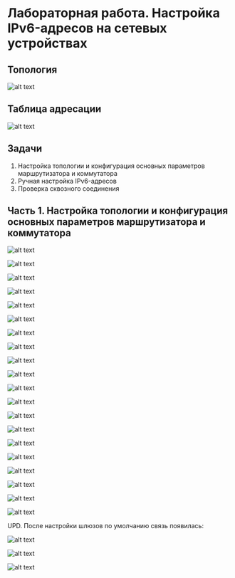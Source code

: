 # Лабораторная работа. Настройка IPv6-адресов на сетевых устройствах

## Топология

![alt text](https://raw.githubusercontent.com/rpv101101/OTUS-homework/main/lab4/IMG/2022-12-11%2016_54_21-%D0%9B%D0%B0%D0%B1%D0%BE%D1%80%D0%B0%D1%82%D0%BE%D1%80%D0%BD%D0%B0%D1%8F%20%D1%80%D0%B0%D0%B1%D0%BE%D1%82%D0%B0.docx%20-%20Word.png)

## Таблица адресации

![alt text](https://raw.githubusercontent.com/rpv101101/OTUS-homework/main/lab4/IMG/2022-12-11%2016_54_30-%D0%9B%D0%B0%D0%B1%D0%BE%D1%80%D0%B0%D1%82%D0%BE%D1%80%D0%BD%D0%B0%D1%8F%20%D1%80%D0%B0%D0%B1%D0%BE%D1%82%D0%B0.docx%20-%20Word.png)

## Задачи
1. Настройка топологии и конфигурация основных параметров маршрутизатора и коммутатора
2. Ручная настройка IPv6-адресов
3. Проверка сквозного соединения

## Часть 1. Настройка топологии и конфигурация основных параметров маршрутизатора и коммутатора

![alt text](https://raw.githubusercontent.com/rpv101101/OTUS-homework/main/lab4/IMG/1_%D0%92%D0%BA%D0%BB%D1%8E%D1%87%D0%B5%D0%BD%D0%B8%D0%B5%20ipv6.png)

![alt text](https://raw.githubusercontent.com/rpv101101/OTUS-homework/main/lab4/IMG/2_%D0%9F%D1%80%D0%BE%D0%B2%D0%B5%D1%80%D0%BA%D0%B0%20ipv6.png)

![alt text](https://raw.githubusercontent.com/rpv101101/OTUS-homework/main/lab4/IMG/3_%D0%9D%D0%B0%D0%B7%D0%BD%D0%B0%D1%87%D0%B5%D0%BD%D0%B8%D0%B5%20%D0%B8%D0%BC%D0%B5%D0%BD%D0%B8.png)

![alt text](https://raw.githubusercontent.com/rpv101101/OTUS-homework/main/lab4/IMG/4_%D0%9D%D0%B0%D0%B7%D0%BD%D0%B0%D1%87%D0%B5%D0%BD%D0%B8%D0%B5%20%D0%B8%D0%BC%D0%B5%D0%BD%D0%B8%202.png)

![alt text](https://raw.githubusercontent.com/rpv101101/OTUS-homework/main/lab4/IMG/5_%D0%A2%D0%B5%D0%BA%D1%83%D1%89%D0%B8%D0%B5%20%D0%B8%D0%BD%D1%82%D0%B5%D1%80%D1%84%D0%B5%D0%B9%D1%81%D1%8B%20R1.png)

![alt text](https://raw.githubusercontent.com/rpv101101/OTUS-homework/main/lab4/IMG/6_ipv6%20add.png)

![alt text](https://raw.githubusercontent.com/rpv101101/OTUS-homework/main/lab4/IMG/7_show_ipv6.png)

![alt text](https://raw.githubusercontent.com/rpv101101/OTUS-homework/main/lab4/IMG/8_show_ipconfig.png)


![alt text](https://raw.githubusercontent.com/rpv101101/OTUS-homework/main/lab4/IMG/9_IPv6%20unicast-routing..png)


![alt text](https://raw.githubusercontent.com/rpv101101/OTUS-homework/main/lab4/IMG/10_show_ipv6.png)


![alt text](https://raw.githubusercontent.com/rpv101101/OTUS-homework/main/lab4/IMG/11_show_ipv6.png)


![alt text](https://raw.githubusercontent.com/rpv101101/OTUS-homework/main/lab4/IMG/12_vlan1_S1.png)


![alt text](https://raw.githubusercontent.com/rpv101101/OTUS-homework/main/lab4/IMG/13_show_interface_vlan_1.png)


![alt text](https://raw.githubusercontent.com/rpv101101/OTUS-homework/main/lab4/IMG/14_PC-A.png)


![alt text](https://raw.githubusercontent.com/rpv101101/OTUS-homework/main/lab4/IMG/15_PC-B.png)


![alt text](https://raw.githubusercontent.com/rpv101101/OTUS-homework/main/lab4/IMG/16_PC-A.png)


![alt text](https://raw.githubusercontent.com/rpv101101/OTUS-homework/main/lab4/IMG/17-PC-B.png)


![alt text](https://raw.githubusercontent.com/rpv101101/OTUS-homework/main/lab4/IMG/2022-12-11%2017_02_09-PC-A.png)

![alt text](https://raw.githubusercontent.com/rpv101101/OTUS-homework/main/lab4/IMG/2022-12-11%2017_03_41-PC-A.png)

![alt text](https://raw.githubusercontent.com/rpv101101/OTUS-homework/main/lab4/IMG/2022-12-11%2017_09_35-PC-B.png)


UPD. После настройки шлюзов по умолчанию связь появилась: 

![alt text](https://raw.githubusercontent.com/rpv101101/OTUS-homework/main/lab4/IMG/PCA2.png)

![alt text](https://raw.githubusercontent.com/rpv101101/OTUS-homework/main/lab4/IMG/PCB2.png)

![alt text](https://raw.githubusercontent.com/rpv101101/OTUS-homework/main/lab4/IMG/PCBtr.png)
